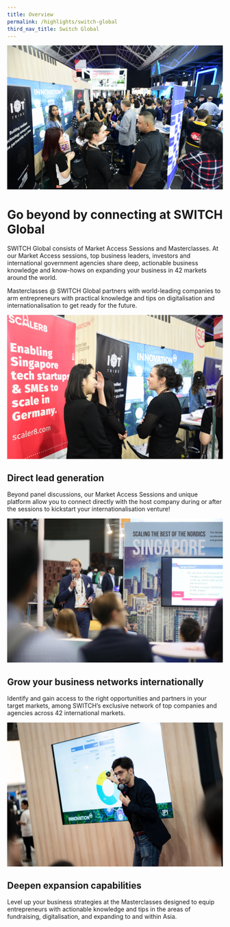 ```yaml
---
title: Overview
permalink: /highlights/switch-global
third_nav_title: Switch Global
---
```


![](/images/SWITCH%20Global%203.JPG)
# Go beyond by connecting at SWITCH Global
SWITCH Global consists of Market Access Sessions and Masterclasses. At our Market Access sessions, top business leaders, investors and international government agencies share deep, actionable business knowledge and know-hows on expanding your business in 42 markets around the world. 

Masterclasses @ SWITCH Global partners with world-leading companies to arm entrepreneurs with practical knowledge and tips on digitalisation and internationalisation to get ready for the future.

![](/images/SWITCH%20Global%202.JPG)
## Direct lead generation
Beyond panel discussions, our Market Access Sessions and unique platform allow you to connect directly with the host company during or after the sessions to kickstart your internationalisation venture! 

![](/images/SWITCH%20Global%201.jpg)
## Grow your business networks internationally
Identify and gain access to the right opportunities and partners in your target markets, among SWITCH’s exclusive network of top companies and agencies across 42 international markets. 

![](/images/Masterclass%201.jpg)
## Deepen expansion capabilities
Level up your business strategies at the Masterclasses designed to equip entrepreneurs with actionable knowledge and tips in the areas of fundraising, digitalisation, and expanding to and within Asia.